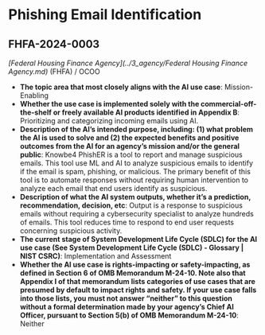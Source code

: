 # Phishing Email Identification
## FHFA-2024-0003
_[Federal Housing Finance Agency](../3_agency/Federal Housing Finance Agency.md)_ (FHFA) / OCOO


+ **The topic area that most closely aligns with the AI use case**: Mission-Enabling
+ **Whether the use case is implemented solely with the commercial-off-the-shelf or freely available AI products identified in Appendix B**: Prioritizing and categorizing incoming emails using AI.
+ **Description of the AI’s intended purpose, including: (1) what problem the AI is used to solve and (2) the expected benefits and positive outcomes from the AI for an agency’s mission and/or the general public**: Knowbe4 PhishER is a tool to report and manage suspicious emails. This tool use ML and AI to analyze suspicious emails to identify if the email is spam, phishing, or malicious. The primary benefit of this tool is to automate responses without requiring human intervention to analyze each email that end users identify as suspicious.
+ **Description of what the AI system outputs, whether it’s a prediction, recommendation, decision, etc**: Output is a response to suspicious emails without requiring a cybersecurity specialist to analyze hundreds of emails. This tool reduces time to respond to end user requests concerning suspicious activity.
+ **The current stage of System Development Life Cycle (SDLC) for the AI use case (See System Development Life Cycle (SDLC) - Glossary | NIST CSRC)**: Implementation and Assessment
+ **Whether the AI use case is rights-impacting or safety-impacting, as defined in Section 6 of OMB Memorandum M-24-10. Note also that Appendix I of that memorandum lists categories of use cases that are presumed by default to impact rights and safety. If your use case falls into those lists, you must not answer “neither” to this question without a formal determination made by your agency’s Chief AI Officer, pursuant to Section 5(b) of OMB Memorandum M-24-10**: Neither
